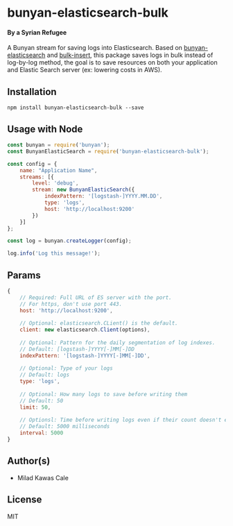 # bunyan-elasticsearch-bulk
#### By a Syrian Refugee
A Bunyan stream for saving logs into Elasticsearch. Based on [bunyan-elasticsearch](https://github.com/simianhacker/bunyan-elasticsearch) and [bulk-insert](https://github.com/jonathanong/bulk-insert), this package saves logs in bulk instead of log-by-log method, the goal is to save resources on both your application and Elastic Search server (ex: lowering costs in AWS).

## Installation
`npm install bunyan-elasticsearch-bulk --save`

## Usage with Node
```js
const bunyan = require('bunyan');
const BunyanElasticSearch = require('bunyan-elasticsearch-bulk');

const config = {
    name: "Application Name",
    streams: [{
        level: 'debug',
        stream: new BunyanElasticSearch({
            indexPattern: '[logstash-]YYYY.MM.DD',
            type: 'logs',
            host: 'http://localhost:9200'
        })
    }]
};

const log = bunyan.createLogger(config);

log.info('Log this message!');
```

## Params
```js
{
    // Required: Full URL of ES server with the port.
    // For https, don't use port 443.
    host: 'http://localhost:9200',
    
    // Optional: elasticsearch.CLient() is the default.
    client: new elasticsearch.Client(options),
    
    // Optional: Pattern for the daily segmentation of log indexes.
    // Default: [logstash-]YYYY[-]MM[-]DD
    indexPattern: '[logstash-]YYYY[-]MM[-]DD',
    
    // Optional: Type of your logs
    // Default: logs
    type: 'logs',
    
    // Optional: How many logs to save before writing them
    // Default: 50
    limit: 50,
    
    // Optionsl: Time before writing logs even if their count doesn't exceed the limit.
    // Default: 5000 milliseconds
    interval: 5000
}
```

## Author(s)
- Milad Kawas Cale

## License
MIT
